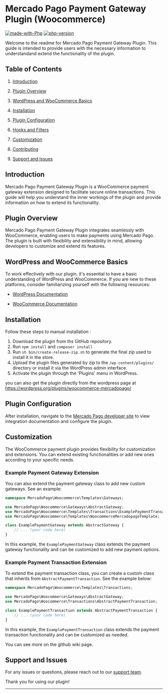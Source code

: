 # Mercado Pago Payment Gateway Plugin (Woocommerce)

[![made-with-Php](https://img.shields.io/badge/Made%20with-Php-1f425f.svg)](https://www.php.net/) [![php-version](https://img.shields.io/badge/Php->=7.4-1f425f)]()
  
Welcome to the readme for Mercado Pago Payment Gateway Plugin. This guide is intended to provide users with the necessary information to understandand extend the functionality of the plugin.

  

## Table of Contents

1.  [Introduction](#introduction)

2.  [Plugin Overview](#plugin-overview)

3.  [WordPress and WooCommerce Basics](#wordpress-and-woocommerce-basics)

4.  [Installation](#installation)

5.  [Plugin Configuration](#plugin-configuration)

6.  [Hooks and Filters](#hooks-and-filters)

7.  [Customization](#customization)

8.  [Contributing](#contributing)

9.  [Support and Issues](#support-and-issues)

  

## Introduction

Mercado Pago Payment Gateway Plugin is a WooCommerce payment gateway extension designed to facilitate secure online transactions. This guide will help you understand the inner workings of the plugin and provide information on how to extend its functionality.

  

## Plugin Overview

  

Mercado Pago Payment Gateway Plugin integrates seamlessly with WooCommerce, enabling users to make payments using Mercado Pago. The plugin is built with flexibility and extensibility in mind, allowing developers to customize and extend its features.

  

## WordPress and WooCommerce Basics

  

To work effectively with our plugin, it's essential to have a basic understanding of WordPress and WooCommerce. If you are new to these platforms, consider familiarizing yourself with the following resources:

-  [WordPress Documentation](https://wordpress.org/documentation/)

-  [WooCommerce Documentation](https://developer.woo.com/docs/)

  

## Installation

  

Follow these steps to manual installation :

1. Download the plugin from ths GitHub repository.
2. Run `npm install` and `composer install`
3. Run `sh bin/create-release-zip.sh` to generate the final zip used to install it in the store.
4. Upload the plugin files generated by zip to the `/wp-content/plugins/` directory or install it via the WordPress admin interface.
5. Activate the plugin through the 'Plugins' menu in WordPress.


you can also get the plugin directly from the wordpress page at https://wordpress.org/plugins/woocommerce-mercadopago/

  

## Plugin Configuration


After installation, navigate to the [Mercado Pago developer site](https://www.mercadopago.com/developers/en/docs/woocommerce/introduction)  to view integration documentation and configure the plugin.
 
  

## Customization 

The WooCommerce payment plugin provides flexibility for customization and extensions. You can extend existing functionalities or add new ones according to your specific needs.

### Example Payment Gateway Extension
You can also extend the payment gateway class to add new custom gateways. See an example:
```php
namespace MercadoPago\Woocommerce\Templates\Gateways;

use MercadoPago\Woocommerce\Gateways\AbstractGateway;
use MercadoPago\Woocommerce\Templates\Transactions\ExamplePaymentTransaction;
use MercadoPago\Woocommerce\Templates\WoocommerceMercadopagoTemplate;

class ExamplePaymentGateway extends AbstractGateway {
    // ... (your code here)
}
```
In this example, the `ExamplePaymentGateway` class extends the payment gateway functionality and can be customized to add new payment options.

### Example Payment Transaction Extension

To extend the payment transaction class, you can create a custom class that inherits from `AbstractPaymentTransaction`. See the example below:

```php
namespace MercadoPago\Woocommerce\Templates\Transactions;

use MercadoPago\Woocommerce\Gateways\AbstractGateway;
use MercadoPago\Woocommerce\Transactions\AbstractPaymentTransaction;

class ExamplePaymentTransaction extends AbstractPaymentTransaction {
    // ... (your code here)
}
```
In this example, the `ExamplePaymentTransaction` class extends the payment transaction functionality and can be customized as needed.

You can see more on the github wiki page.
 
## Support and Issues

  

For any issues or questions, please  reach out to our [support team](https://www.mercadopago.com/developers/en/support/center/tickets).

  

Thank you for using  our plugin!

  

---

